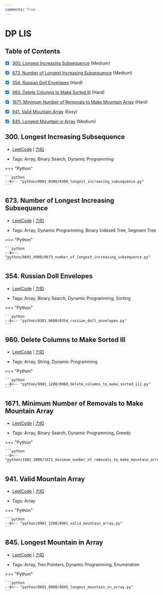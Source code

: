 ```yaml
---
comments: True
---
```


# DP LIS

## Table of Contents

- [x] [300. Longest Increasing Subsequence](#300-longest-increasing-subsequence) (Medium)
- [x] [673. Number of Longest Increasing Subsequence](#673-number-of-longest-increasing-subsequence) (Medium)
- [x] [354. Russian Doll Envelopes](#354-russian-doll-envelopes) (Hard)
- [x] [960. Delete Columns to Make Sorted III](#960-delete-columns-to-make-sorted-iii) (Hard)
- [x] [1671. Minimum Number of Removals to Make Mountain Array](#1671-minimum-number-of-removals-to-make-mountain-array) (Hard)
- [x] [941. Valid Mountain Array](#941-valid-mountain-array) (Easy)
- [x] [845. Longest Mountain in Array](#845-longest-mountain-in-array) (Medium)


## 300. Longest Increasing Subsequence

-    [LeetCode](https://leetcode.com/problems/longest-increasing-subsequence/) | [力扣](https://leetcode.cn/problems/longest-increasing-subsequence/)

-   Tags: Array, Binary Search, Dynamic Programming

=== "Python"

    ```python
    --8<-- "python/0001_0300/0300_longest_increasing_subsequence.py"
    ```



## 673. Number of Longest Increasing Subsequence

-    [LeetCode](https://leetcode.com/problems/number-of-longest-increasing-subsequence/) | [力扣](https://leetcode.cn/problems/number-of-longest-increasing-subsequence/)

-   Tags: Array, Dynamic Programming, Binary Indexed Tree, Segment Tree

=== "Python"

    ```python
    --8<-- "python/0601_0900/0673_number_of_longest_increasing_subsequence.py"
    ```



## 354. Russian Doll Envelopes

-    [LeetCode](https://leetcode.com/problems/russian-doll-envelopes/) | [力扣](https://leetcode.cn/problems/russian-doll-envelopes/)

-   Tags: Array, Binary Search, Dynamic Programming, Sorting

=== "Python"

    ```python
    --8<-- "python/0301_0600/0354_russian_doll_envelopes.py"
    ```



## 960. Delete Columns to Make Sorted III

-    [LeetCode](https://leetcode.com/problems/delete-columns-to-make-sorted-iii/) | [力扣](https://leetcode.cn/problems/delete-columns-to-make-sorted-iii/)

-   Tags: Array, String, Dynamic Programming

=== "Python"

    ```python
    --8<-- "python/0901_1200/0960_delete_columns_to_make_sorted_iii.py"
    ```



## 1671. Minimum Number of Removals to Make Mountain Array

-    [LeetCode](https://leetcode.com/problems/minimum-number-of-removals-to-make-mountain-array/) | [力扣](https://leetcode.cn/problems/minimum-number-of-removals-to-make-mountain-array/)

-   Tags: Array, Binary Search, Dynamic Programming, Greedy

=== "Python"

    ```python
    --8<-- "python/1501_1800/1671_minimum_number_of_removals_to_make_mountain_array.py"
    ```



## 941. Valid Mountain Array

-    [LeetCode](https://leetcode.com/problems/valid-mountain-array/) | [力扣](https://leetcode.cn/problems/valid-mountain-array/)

-   Tags: Array

=== "Python"

    ```python
    --8<-- "python/0901_1200/0941_valid_mountain_array.py"
    ```



## 845. Longest Mountain in Array

-    [LeetCode](https://leetcode.com/problems/longest-mountain-in-array/) | [力扣](https://leetcode.cn/problems/longest-mountain-in-array/)

-   Tags: Array, Two Pointers, Dynamic Programming, Enumeration

=== "Python"

    ```python
    --8<-- "python/0601_0900/0845_longest_mountain_in_array.py"
    ```



